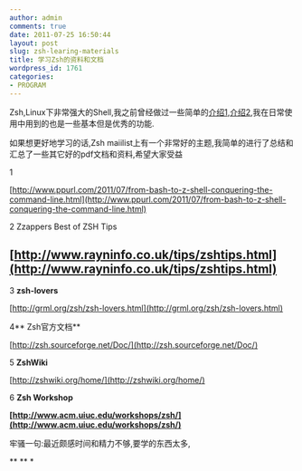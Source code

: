 ```yaml
---
author: admin
comments: true
date: 2011-07-25 16:50:44
layout: post
slug: zsh-learing-materials
title: 学习Zsh的资料和文档
wordpress_id: 1761
categories:
- PROGRAM
---
```


Zsh,Linux下非常强大的Shell,我之前曾经做过一些简单的[介绍1](http://www.freetstar.com/index.php/teach_you_to_enjoy_the_zsh-1),[介绍2](http://www.freetstar.com/index.php/teach_you_to_enjoy_the_zsh-1),我在日常使用中用到的也是一些基本但是优秀的功能.

如果想更好地学习的话,Zsh maiilist上有一个非常好的主题,我简单的进行了总结和汇总了一些其它好的pdf文档和资料,希望大家受益

1 <From Bash to Z Shell: Conquering the Command Line>

[http://www.ppurl.com/2011/07/from-bash-to-z-shell-conquering-the-command-line.html](http://www.ppurl.com/2011/07/from-bash-to-z-shell-conquering-the-command-line.html)

2 Zzappers Best of ZSH Tips

## [http://www.rayninfo.co.uk/tips/zshtips.html](http://www.rayninfo.co.uk/tips/zshtips.html)

3 **zsh-lovers**

[http://grml.org/zsh/zsh-lovers.html](http://grml.org/zsh/zsh-lovers.html)

4** Zsh官方文档**

[http://zsh.sourceforge.net/Doc/](http://zsh.sourceforge.net/Doc/)

5 **ZshWiki**

[http://zshwiki.org/home/](http://zshwiki.org/home/)

6 **Zsh Workshop**

**[http://www.acm.uiuc.edu/workshops/zsh/](http://www.acm.uiuc.edu/workshops/zsh/)**

牢骚一句:最近颇感时间和精力不够,要学的东西太多,

**
**
*
